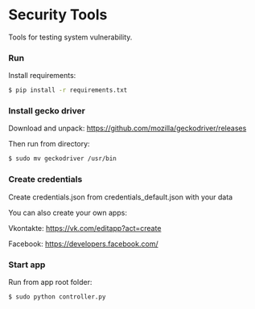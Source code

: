 # Security Tools
Tools for testing system vulnerability.
### Run
Install requirements:
```sh
$ pip install -r requirements.txt
```
###  Install gecko driver

Download and unpack: https://github.com/mozilla/geckodriver/releases

Then run from directory:
```sh
$ sudo mv geckodriver /usr/bin
```
###  Create credentials
Create credentials.json from credentials_default.json with your data

You can also create your own apps:

Vkontakte: https://vk.com/editapp?act=create

Facebook: https://developers.facebook.com/

###  Start app
Run from app root folder:
```sh
$ sudo python controller.py
```